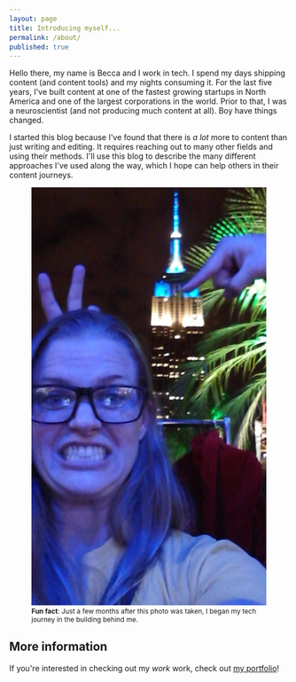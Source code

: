 ```yaml
---
layout: page
title: Introducing myself...
permalink: /about/
published: true
---
```


<html>
<head>
<meta name="viewport" content="width=device-width, initial-scale=1.0">
<link rel="stylesheet" href="style.css">

</head>
<body>
  <div class="wrapper">
    <article class="img-info">
      <p> Hello there, my name is Becca and I work in tech. I spend my days shipping content (and content tools) and my nights consuming it. For the last five years, I've built content at one of the fastest growing startups in North America and one of the largest corporations in the world. Prior to that, I was a neuroscientist (and not producing much content at all). Boy have things changed.</p>
      <p>I started this blog because I've found that there is <i>a lot</i> more to content than just writing and editing. It requires reaching out to many other fields and using their methods. I'll use this blog to describe the many different approaches I've used along the way, which I hope can help others in their content journeys.
      </p>
    </article>
    <figure class="img-me">
    <img src="https://raw.githubusercontent.com/beccarobins/beccarobins.github.io/master/images/becca-stupid-face.jpg" alt="Photograph of Becca's lovely face with the Empire State Building in the background.">
    <figcaption style="font-size: 12px"><strong>Fun fact</strong>: Just a few months after this photo was taken, I began my tech journey in the building behind me.</figcaption>
  </figure>
  </div>
  <div>
      <H2>More information</H2>
      <p>If you're interested in checking out my <i>work</i> work, check out <a href="https://www.beccarobins.com" target="_blank">my portfolio</a>!
      </p>
      <br>
  </div>
</body>
</html>
